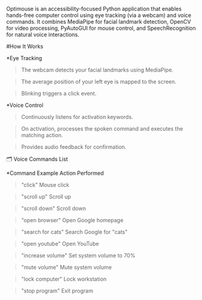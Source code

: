 Optimouse is an accessibility-focused Python application that enables hands-free computer control using eye tracking (via a webcam) and voice commands.
It combines MediaPipe for facial landmark detection, OpenCV for video processing, PyAutoGUI for mouse control, and SpeechRecognition for natural voice interactions.

#How It Works

*Eye Tracking

>The webcam detects your facial landmarks using MediaPipe.

>The average position of your left eye is mapped to the screen.

>Blinking triggers a click event.

*Voice Control 

>Continuously listens for activation keywords.

>On activation, processes the spoken command and executes the matching action.

>Provides audio feedback for confirmation.


🗂️ Voice Commands List

*Command Example	Action Performed

>"click"	Mouse click

>"scroll up"	Scroll up

>"scroll down"	Scroll down

>"open browser"	Open Google homepage

>"search for cats"	Search Google for "cats"

>"open youtube"	Open YouTube

>"increase volume"	Set system volume to 70%

>"mute volume"	Mute system volume

>"lock computer"	Lock workstation

>"stop program"	Exit program
